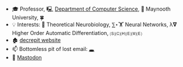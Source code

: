 - 🎓 Professor, 🖳 [Department of Computer Science]( https://www.cs.nuim.ie ), 🏢 Maynooth University, 🍀
- 💡 Interests: 🧠 Theoretical Neurobiology, ⅀⋆🏋 Neural Networks, λ𝛁 Higher Order Automatic Differentiation, 🄢🄒🄗🄔🄜🄔
- 🏚 <a href="http://barak.pearlmutter.net">decrepit website</a>
- 📫 Bottomless pit of lost email: <a href="mailto:barak@pearlmutter.net">🕳</a>
- 🐘 <a rel="me" href="https://fosstodon.org/@BAPearlmutter">Mastodon</a>
